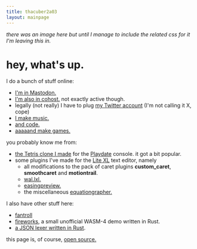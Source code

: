 ```yaml
---
title: thacuber2a03
layout: mainpage
---
```


_there was an image here but until I manage to include the related css for it I'm leaving this in._

hey, what's up.
===========================================================================

I do a bunch of stuff online:

- [I'm in Mastodon.](https://mastodon.gamedev.site/@thacuber2a03)
- [I'm also in cohost.](https://cohost.org/thacuber2a03) not exactly
  active though.
- legally (not really) I have to plug [my Twitter account](https://twitter.com/thacuber2a03) (I'm not calling it X, cope)
- [I make music.](https://youtube.com/@thacuber2a03)
- [and code.](https://github.com/thacuber2a03)
- [aaaaand make games.](https://thacuber.itch.io)

you probably know me from:

- [the Tetris clone I made](https://github.com/thacuber2a03/Blockdate)
  for the [Playdate](https://play.date) console. it got a bit popular.
- some plugins I\'ve made for the [Lite
    XL](https://github.com/lite-xl/lite-xl) text editor, namely
    - all modifications to the pack of caret plugins
      **custom\_caret**, **smoothcaret** and **motiontrail**.
    - [wal.lxl.](https://github.com/thacuber2a03/wal.lxl)
    - [easingpreview.](https://github.com/thacuber2a03/lite-xl-easingpreview)
    - the miscellaneous
      [equationgrapher.](https://github.com/thacuber2a03/equationgrapher)

I also have other stuff here:

- [fantroll](/fantroll)
- [fireworks](/fireworks), a small unofficial WASM-4 demo written in Rust.
- [a JSON lexer written in Rust](/jsonlexer).

this page is, of course, [open
source.](https://github.com/thacuber2a03/thacuber2a03.github.io)
